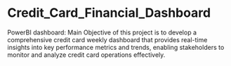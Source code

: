 # Credit_Card_Financial_Dashboard
PowerBI dashboard: 
Main Objective of this project is to develop a comprehensive credit card weekly dashboard that provides real-time insights into key performance metrics and trends, enabling stakeholders to monitor and analyze credit card operations effectively.
